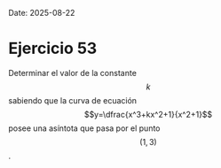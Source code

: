 Date: 2025-08-22

# Ejercicio 53


Determinar el valor de la constante $$k$$ sabiendo que la curva de ecuación $$y=\dfrac{x^3+kx^2+1}{x^2+1}$$ posee una asíntota que pasa por el punto $$(1,3)$$.
